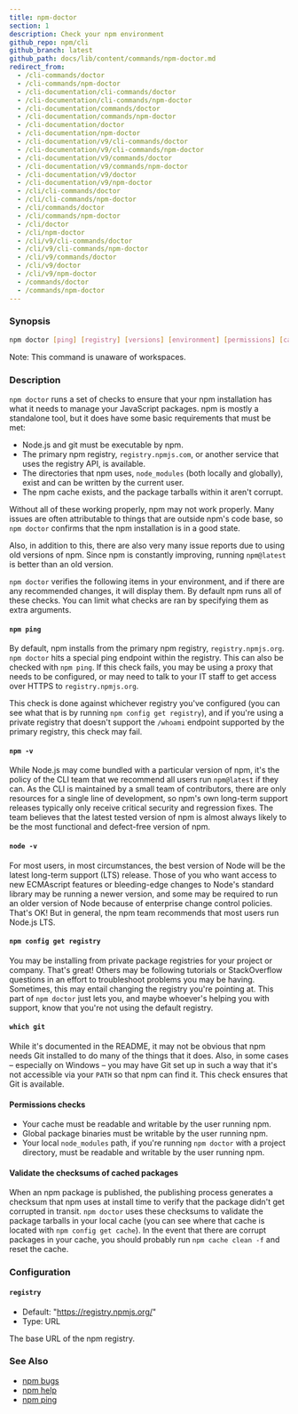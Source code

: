 ```yaml
---
title: npm-doctor
section: 1
description: Check your npm environment
github_repo: npm/cli
github_branch: latest
github_path: docs/lib/content/commands/npm-doctor.md
redirect_from:
  - /cli-commands/doctor
  - /cli-commands/npm-doctor
  - /cli-documentation/cli-commands/doctor
  - /cli-documentation/cli-commands/npm-doctor
  - /cli-documentation/commands/doctor
  - /cli-documentation/commands/npm-doctor
  - /cli-documentation/doctor
  - /cli-documentation/npm-doctor
  - /cli-documentation/v9/cli-commands/doctor
  - /cli-documentation/v9/cli-commands/npm-doctor
  - /cli-documentation/v9/commands/doctor
  - /cli-documentation/v9/commands/npm-doctor
  - /cli-documentation/v9/doctor
  - /cli-documentation/v9/npm-doctor
  - /cli/cli-commands/doctor
  - /cli/cli-commands/npm-doctor
  - /cli/commands/doctor
  - /cli/commands/npm-doctor
  - /cli/doctor
  - /cli/npm-doctor
  - /cli/v9/cli-commands/doctor
  - /cli/v9/cli-commands/npm-doctor
  - /cli/v9/commands/doctor
  - /cli/v9/doctor
  - /cli/v9/npm-doctor
  - /commands/doctor
  - /commands/npm-doctor
---
```


### Synopsis

```bash
npm doctor [ping] [registry] [versions] [environment] [permissions] [cache]
```

Note: This command is unaware of workspaces.

### Description

`npm doctor` runs a set of checks to ensure that your npm installation has
what it needs to manage your JavaScript packages. npm is mostly a
standalone tool, but it does have some basic requirements that must be met:

+ Node.js and git must be executable by npm.
+ The primary npm registry, `registry.npmjs.com`, or another service that
  uses the registry API, is available.
+ The directories that npm uses, `node_modules` (both locally and
  globally), exist and can be written by the current user.
+ The npm cache exists, and the package tarballs within it aren't corrupt.

Without all of these working properly, npm may not work properly.  Many
issues are often attributable to things that are outside npm's code base,
so `npm doctor` confirms that the npm installation is in a good state.

Also, in addition to this, there are also very many issue reports due to
using old versions of npm. Since npm is constantly improving, running
`npm@latest` is better than an old version.

`npm doctor` verifies the following items in your environment, and if
there are any recommended changes, it will display them.  By default npm
runs all of these checks. You can limit what checks are ran by
specifying them as extra arguments.

#### `npm ping`

By default, npm installs from the primary npm registry,
`registry.npmjs.org`.  `npm doctor` hits a special ping endpoint within the
registry. This can also be checked with `npm ping`. If this check fails,
you may be using a proxy that needs to be configured, or may need to talk
to your IT staff to get access over HTTPS to `registry.npmjs.org`.

This check is done against whichever registry you've configured (you can
see what that is by running `npm config get registry`), and if you're using
a private registry that doesn't support the `/whoami` endpoint supported by
the primary registry, this check may fail.

#### `npm -v`

While Node.js may come bundled with a particular version of npm, it's the
policy of the CLI team that we recommend all users run `npm@latest` if they
can. As the CLI is maintained by a small team of contributors, there are
only resources for a single line of development, so npm's own long-term
support releases typically only receive critical security and regression
fixes. The team believes that the latest tested version of npm is almost
always likely to be the most functional and defect-free version of npm.

#### `node -v`

For most users, in most circumstances, the best version of Node will be the
latest long-term support (LTS) release. Those of you who want access to new
ECMAscript features or bleeding-edge changes to Node's standard library may
be running a newer version, and some may be required to run an older
version of Node because of enterprise change control policies. That's OK!
But in general, the npm team recommends that most users run Node.js LTS.

#### `npm config get registry`

You may be installing from private package registries for your project or
company. That's great! Others may be following tutorials or StackOverflow
questions in an effort to troubleshoot problems you may be having.
Sometimes, this may entail changing the registry you're pointing at.  This
part of `npm doctor` just lets you, and maybe whoever's helping you with
support, know that you're not using the default registry.

#### `which git`

While it's documented in the README, it may not be obvious that npm needs
Git installed to do many of the things that it does. Also, in some cases
– especially on Windows – you may have Git set up in such a way that it's
not accessible via your `PATH` so that npm can find it. This check ensures
that Git is available.

#### Permissions checks

* Your cache must be readable and writable by the user running npm.
* Global package binaries must be writable by the user running npm.
* Your local `node_modules` path, if you're running `npm doctor` with a
  project directory, must be readable and writable by the user running npm.

#### Validate the checksums of cached packages

When an npm package is published, the publishing process generates a
checksum that npm uses at install time to verify that the package didn't
get corrupted in transit. `npm doctor` uses these checksums to validate the
package tarballs in your local cache (you can see where that cache is
located with `npm config get cache`). In the event that there are corrupt
packages in your cache, you should probably run `npm cache clean -f` and
reset the cache.

### Configuration

#### `registry`

* Default: "https://registry.npmjs.org/"
* Type: URL

The base URL of the npm registry.



### See Also

* [npm bugs](/cli/v9/commands/npm-bugs)
* [npm help](/cli/v9/commands/npm-help)
* [npm ping](/cli/v9/commands/npm-ping)
